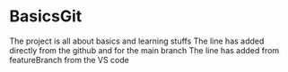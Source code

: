 # BasicsGit
The project is all about basics and learning stuffs
The line has added directly from the github and for the main branch
The line has added from featureBranch from the VS code
